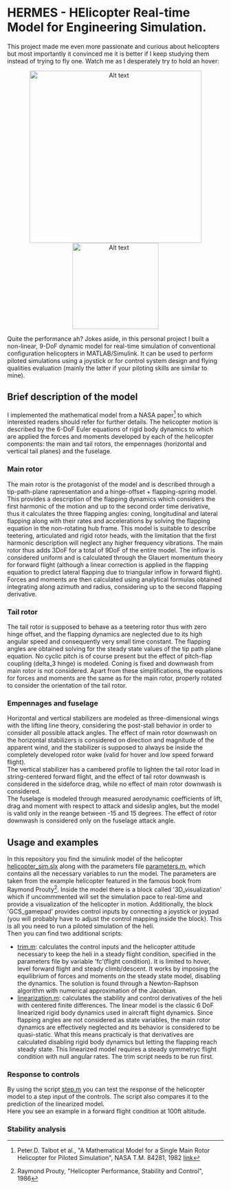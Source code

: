# HERMES - HElicopter Real-time Model for Engineering Simulation. 
This project made me even more passionate and curious about helicopters but most importantly it convinced me it is better if I keep studying them instead of trying to fly one. Watch me as I desperately try to hold an hover:
<p align="center">
<img src="/media/hover_piloting.gif" alt="Alt text" width="400"/><img src="/media/joystick.gif" alt="Alt text" width="200"/>
</p>
Quite the performance ah?
Jokes aside, in this personal project I built a non-linear, 9-DoF dynamic model for real-time simulation of conventional configuration helicopters in MATLAB/Simulink. It can be used to perform piloted simulations using a joystick or for control system design and flying qualities evaluation (mainly the latter if your piloting skills are similar to mine).

## Brief description of the model
I implemented the mathematical model from a NASA paper[^1] to which interested readers should refer for further details. The helicopter motion is described by the 6-DoF Euler equations of rigid body dynamics to which are applied the forces and moments developed by each of the helicopter components: the main and tail rotors, the empennages (horizontal and vertical tail planes) and the fuselage.
### Main rotor
The main rotor is the protagonist of the model and is described through a tip-path-plane rapresentation and a hinge-offset + flapping-spring model. This provides a description of the flapping dynamics which considers the first harmonic of the motion and up to the second order time derivative, thus it calculates the three flapping angles: coning, longitudinal and lateral flapping along with their rates and accelerations by solving the flapping equation in the non-rotating hub frame. This model is suitable to describe teetering, articulated and rigid rotor heads, with the limitation that the first harmonic description will neglect any higher frequency vibrations. The main rotor thus adds 3DoF for a total of 9DoF of the entire model. The inflow is considered uniform and is calculated through the Glauert momentum theory for forward flight (although a linear correction is applied in the flapping equation to predict lateral flapping due to triangular inflow in forward flight). Forces and moments are then calculated using analytical formulas obtained integrating along azimuth and radius, considering up to the second flapping derivative. 
### Tail rotor
The tail rotor is supposed to behave as a teetering rotor thus with zero hinge offset, and the flapping dynamics are neglected due to its high angular speed and consequently very small time constant. The flapping angles are obtained solving for the steady state values of the tip path plane equation. No cyclic pitch is of course present but the effect of pitch-flap coupling (delta_3 hinge) is modeled. Coning is fixed and downwash from main rotor is not considered. Apart from these simplifications, the equations for forces and moments are the same as for the main rotor, properly rotated to consider the orientation of the tail rotor.
### Empennages and fuselage 
Horizontal and vertical stabilizers are modeled as three-dimensional wings with the lifting line theory, considering the post-stall behavior in order to consider all possible attack angles. The effect of main rotor downwash on the horizontal stabilizers is considered on direction and magnitude of the apparent wind, and the stabilizer is supposed to always be inside the completely developed rotor wake (valid for hover and low speed forward flight).\
The vertical stabilizer has a cambered profile to lighten the tail rotor load in string-centered forward flight, and the effect of tail rotor downwash is considered in the sideforce drag, while no effect of main rotor downwash is considered.\
The fuselage is modeled through measured aerodynamic coefficients of lift, drag and moment with respect to attack and sideslip angles, but the model is valid only in the reange between -15 and 15 degrees. The effect of rotor downwash is considered only on the fuselage attack angle.

## Usage and examples 
In this repository you find the simulink model of the helicopter [helicopter_sim.slx](/helicopter_sim.slx) along with the parameters file [parameters.m](/parameters.m), which contains all the necessary variables to run the model. The parameters are taken from the example helicopter featured in the famous book from Raymond Prouty[^2]. Inside the model there is a block called '3D_visualization' which if uncommmented will set the simulation pace to real-time and provide a visualization of the helicopter in motion. Additionally, the block 'GCS_gamepad' provides control inputs by connecting a joystick or joypad (you will probably have to adjust the control mapping inside the block). This is all you need to run a piloted simulation of the heli.\
Then you can find two additional scripts:
- [trim.m](/trim.m): calculates the control inputs and the helicopter attitude necessary to keep the heli in a steady flight condition, specified in the parameters file by variable 'fc'(flight condition). It is limited to hover, level forward flight and steady climb/descent. It works by imposing the equilibrium of forces and moments on the steady state model, disabling the dynamics. The solution is found through a Newton-Raphson algorithm with numerical approximation of the Jacobian.
- [linearization.m](7linearization.m): calculates the stability and control derivatives of the heli with centered finite differences. The linear model is the classic 6 DoF linearized rigid body dynamics used in aircraft flight dynamics. Since flapping angles are not considered as state variables, the main rotor dynamics are effectively neglected and its behavior is considered to be quasi-static. What this means practicaly is that derivatives are calculated disabling rigid body dynamics but letting the flapping reach steady state. This linearized model requires a steady symmetryc flight condition with null angular rates. The trim script needs to be run first.

### Response to controls
By using the script [step.m](/step.m) you can test the response of the helicopter model to a step input of the controls. The script also compares it to the prediction of the linearized model.\
Here you see an example in a forward flight condition at 100ft altitude.


### Stability analysis

[^1]: Peter.D. Talbot et al., "A Mathematical Model for a Single Main Rotor Helicopter for Piloted Simulation", NASA T.M. 84281, 1982 [link](https://ntrs.nasa.gov/citations/19830001781)
[^2]: Raymond Prouty, "Helicopter Performance, Stability and Control", 1986
